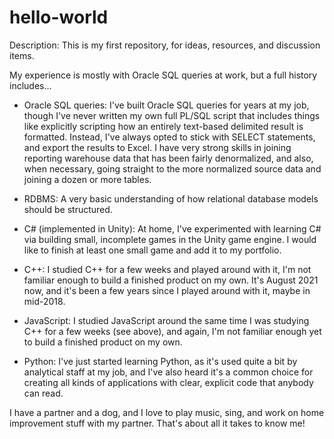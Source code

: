 # hello-world
Description: This is my first repository, for ideas, resources, and discussion items.

My experience is mostly with Oracle SQL queries at work, but a full history includes...

- Oracle SQL queries: I've built Oracle SQL queries for years at my job, though I've never written my own full PL/SQL script that includes things like explicitly scripting how an entirely text-based delimited result is formatted. Instead, I've always opted to stick with SELECT statements, and export the results to Excel. I have very strong skills in joining reporting warehouse data that has been fairly denormalized, and also, when necessary, going straight to the more normalized source data and joining a dozen or more tables.

- RDBMS: A very basic understanding of how relational database models should be structured.

- C# (implemented in Unity): At home, I've experimented with learning C# via building small, incomplete games in the Unity game engine. I would like to finish at least one small game and add it to my portfolio.

- C++: I studied C++ for a few weeks and played around with it, I'm not familiar enough to build a finished product on my own. It's August 2021 now, and it's been a few years since I played around with it, maybe in mid-2018.

- JavaScript: I studied JavaScript around the same time I was studying C++ for a few weeks (see above), and again, I'm not familiar enough yet to build a finished product on my own.

- Python: I've just started learning Python, as it's used quite a bit by analytical staff at my job, and I've also heard it's a common choice for creating all kinds of applications with clear, explicit code that anybody can read.

I have a partner and a dog, and I love to play music, sing, and work on home improvement stuff with my partner. That's about all it takes to know me!
